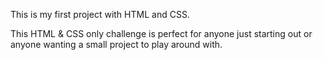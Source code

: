 This is my first project with HTML and CSS.

This HTML & CSS only challenge is perfect for anyone just starting out or anyone wanting a small project to play around with.
